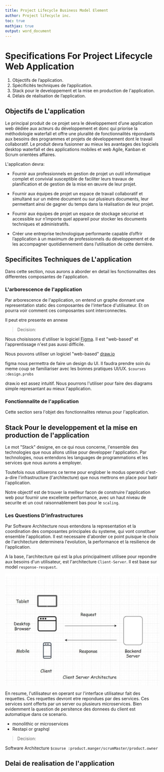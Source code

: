 ```yaml
---
title: Project Lifecycle Business Model Element
author: Project lifecycle inc.
toc: true
mathjax: true
output: word_document
---
```


<script type="text/x-mathjax-config">
MathJax.Hub.Config({
tex2jax: {
packages: ['base'], 
inlineMath: [['$','$'], ['\\(','\\)']],
processEscapes: true},
jax: ["input/TeX","input/MathML","input/AsciiMath","output/CommonHTML"],
extensions: ["tex2jax.js","mml2jax.js","asciimath2jax.js","MathMenu.js","MathZoom.js","AssistiveMML.js", "[Contrib]/a11y/accessibility-menu.js"],
TeX: {
extensions: ["AMSmath.js","AMSsymbols.js","noErrors.js","noUndefined.js"],
equationNumbers: {
autoNumber: "AMS"
}
}
});
</script>
<script type="text/javascript"
        src="https://cdnjs.cloudflare.com/ajax/libs/mathjax/2.7.0/MathJax.js?config=TeX-AMS_CHTML"></script>

# Specifications For Project Lifecycle Web Application

1. Objectifs de l’application.
2. Spécificités techniques de l’application.
3. Stack pour le developpement et la mise en production de l'application.
4. Délais de réalisation de l’application.

## Objectifs de L'application

Le principal produit de ce projet sera le développement d’une application web dédiée aux acteurs du développement et donc qui priorise la méthodologie waterfall et offre une pluralité de fonctionnalités répondants aux besoins des programmes et projets de développement dont le travail collaboratif. Le produit devra fusionner au mieux les avantages des logiciels desktop waterfall et des applications mobiles et web Agile, Kanban et Scrum orientées affaires.

L'application devra:

- Fournir aux professionnels en gestion de projet un outil informatique complet et convivial susceptible de faciliter leurs travaux de planification et de gestion de la mise en œuvre de leur projet.

- Fournir aux équipes de projet un espace de travail collaboratif et simultané sur un même document ou sur plusieurs documents, leur permettant ainsi de gagner du temps dans la réalisation de leur projet.

- Fournir aux équipes de projet un espace de stockage sécurisé et accessible sur n’importe quel appareil pour stocker les documents techniques et administratifs.

- Créer une entreprise technologique performante capable d’offrir l’application à un maximum de professionnels du développement et de les accompagner quotidiennement dans l’utilisation de cette dernière.

## Specificites Techniques de L'application

Dans cette section, nous aurons a aborder en detail les fonctionnalites des differentes composantes de l'application.

### L'arborescence de l'application

Par arborescence de l'application, on entend un graphe donnant une representation static des composantes de l'interface d'utilisateur. Et on pourra voir comment ces composantes sont interconnectes.

Il peut etre presente en annexe

> Decision:

Nous choisissons d'utiliser le logiciel [Figma](https://www.figma.com). Il est "web-based" et l'apprentissage n'est pas aussi difficile.

Nous pouvons utiliser un logiciel "web-based" [draw.io](https://app.diagrams.net)

figma nous permettra de faire un design du UI. Il faudra prendre soin du meme coup se familiariser avec les bonnes pratiques UI/UX. `$courses :design.probs`

draw.io est assez intuitif. Nous pourrons l'utiliser pour faire des diagrams simple represantant au mieux l'application.

### Fonctionnalite de l'application

Cette section sera l'objet des fonctionnalites retenus pour l'application.

## Stack Pour le developpement et la mise en production de l'application

Le mot "Stack" designe, en ce qui nous concerne, l'ensemble des technologies que nous allons utilise pour developper l'application. Par technologies, nous entendons les languages de programmations et les services que nous aurons a employer.

Toutefois nous utiliserons ce terme pour englober le modus operandi c'est-a-dire l'infrastructure (l'architecture) que nous mettrons en place pour batir l'application.

Notre objectif est de trouver la meilleur facon de construire l'application web pour fournir une excellente performance, avec un haut niveau de securite et un cout raisonnablement bas pour le `scaling`.

### Les Questions D'infrastructures

Par Software Architecture nous entendons la representation et la coordination des composantes principales du systeme, qui vont constituer ensemble l'application. Il est necessaire d'aborder ce point puisque le choix de l'architecture determinera l'evolution, la performance et la resilience de l'application.

A la base, l'architecture qui est la plus principalment utilisee pour repondre aux besoins d'un utilisateur, est l'architecture `Client-Server`. Il est base sur model `response-resquest`.

![client-server](./assets/client-server.png)

En resume, l'utilisateur en operant sur l'interface utilisateur fait des requettes. Ces requettes devront etre repondues par des services. Ces services sont offerts par un server ou plusieurs microservices. Bien evidemment la question de persitence des donnees du client est automatique dans ce scenario.

- monolithic or microservices
- Restapi or graphql

> Decision:

Software Architecture `$course :product.manger/scrumMaster/product.owner`

## Delai de realisation de l'application

